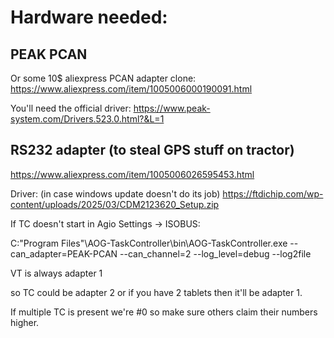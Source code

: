 # Hardware needed:

## PEAK PCAN

Or some 10$ aliexpress PCAN adapter clone:
https://www.aliexpress.com/item/1005006000190091.html

You'll need the official driver:
https://www.peak-system.com/Drivers.523.0.html?&L=1

## RS232 adapter (to steal GPS stuff on tractor)
https://www.aliexpress.com/item/1005006026595453.html

Driver:  (in case windows update doesn't do its job)
https://ftdichip.com/wp-content/uploads/2025/03/CDM2123620_Setup.zip



If TC doesn't start in Agio Settings -> ISOBUS:

C:\"Program Files"\AOG-TaskController\bin\AOG-TaskController.exe --can_adapter=PEAK-PCAN --can_channel=2 --log_level=debug --log2file

VT is always adapter 1

so TC could be adapter 2 or if you have 2 tablets then it'll be adapter 1.



If multiple TC is present we're #0 so make sure others claim their numbers higher.




